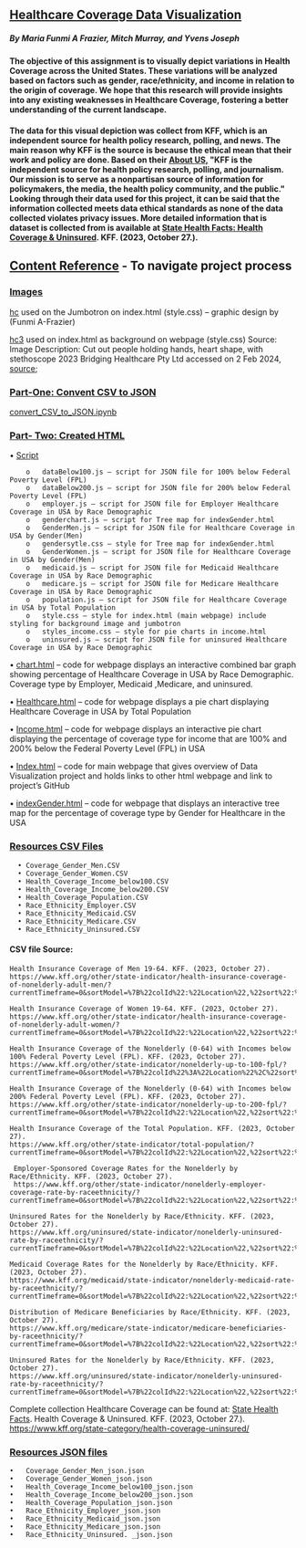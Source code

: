 ## <ins>Healthcare Coverage Data Visualization </ins> 
##### By Maria Funmi A Frazier, Mitch Murray, and Yvens Joseph

#### The objective of this assignment is to visually depict variations in Health Coverage across the United States. These variations will be analyzed based on factors such as gender, race/ethnicity, and income in relation to the origin of coverage. We hope that this research will provide insights into any existing weaknesses in Healthcare Coverage, fostering a better understanding of the current landscape.

#### The data for this visual depiction was collect from KFF, which is an independent source for health policy research, polling, and news. The main reason why KFF is the source is because the ethical mean that their work and policy are done. Based on their [About US,](https://www.kff.org/about-us/) "KFF is the independent source for health policy research, polling, and journalism. Our mission is to serve as a nonpartisan source of information for policymakers, the media, the health policy community, and the public." Looking through their data used for this project, it can be said that the information collected meets data ethical standards as none of the data collected violates privacy issues.  More detailed information that is dataset is collected from is available at [State Health Facts: Health Coverage & Uninsured](https://www.kff.org/state-category/health-coverage-uninsured/ ). KFF. (2023, October 27.).

##  <ins>Content Reference</ins> - To navigate project process

### <ins>Images<ins> 

  [hc](/Images/)
  used on the Jumbotron on index.html (style.css) – graphic design by (Funmi A-Frazier)
  
  [hc3](/images/) 
  used on index.html as background on webpage (style.css) 
  Source: Image Description: Cut out people holding hands, heart shape, with stethoscope 2023 Bridging Healthcare Pty Ltd accessed on 2 Feb 2024,   
  [source](https://www.bridginghealth.com.au/offsite/diagnostics/);
  
### <ins>Part-One: Convent CSV to JSON</ins>

[convert_CSV_to_JSON.ipynb](/Part_One_Convert_CSV_to_JSON/)

### <ins>Part- Two: Created HTML<ins>

•	[<ins>Script</ins>](Part_Two_Create_html/script/)

        o	dataBelow100.js – script for JSON file for 100% below Federal Poverty Level (FPL)
        o	dataBelow200.js – script for JSON file for 200% below Federal Poverty Level (FPL)
        o	employer.js – script for JSON file for Employer Healthcare Coverage in USA by Race Demographic
        o	genderchart.js – script for Tree map for indexGender.html
        o	GenderMen.js – script for JSON file for Healthcare Coverage in USA by Gender(Men)
        o	gendersytle.css – style for Tree map for indexGender.html
        o	GenderWomen.js – script for JSON file for Healthcare Coverage in USA by Gender(Men)
        o	medicaid.js – script for JSON file for Medicaid Healthcare Coverage in USA by Race Demographic
        o	medicare.js – script for JSON file for Medicare Healthcare Coverage in USA by Race Demographic
        o	population.js – script for JSON file for Healthcare Coverage in USA by Total Population
        o	style.css – style for index.html (main webpage) include styling for background image and jumbotron
        o	styles_income.css – style for pie charts in income.html
        o	uninsured.js – script for JSON file for uninsured Healthcare Coverage in USA by Race Demographic
        
•	[chart.html](/Part_Two_Create_html/chart.html/) – code for webpage displays an interactive combined bar graph showing percentage of Healthcare Coverage in USA by Race Demographic. Coverage type by Employer, Medicaid ,Medicare, and uninsured.

•	[Healthcare.html](/Part_Two_Create_html/Healthcare.html/) – code for webpage displays a pie chart displaying Healthcare Coverage in USA by Total Population

•	[Income.html](/Part_Two_Create_html/Income.html/) – code for webpage displays an interactive pie chart displaying the percentage of coverage type for income that are 100% and 200% below the Federal Poverty Level (FPL) in USA

•	[Index.html](/Part_Two_Create_html/index.html/) – code for main webpage that gives overview of Data Visualization project and holds links to other html webpage and link to project’s GitHub

•	[indexGender.html](/Part_Two_Create_html/indexGender.html/) – code for webpage that displays an interactive tree map for the percentage of coverage type by Gender for Healthcare in the USA

### [<ins>Resources CSV Files</ins>](/Resources/)

      •	Coverage_Gender_Men.CSV
      •	Coverage_Gender_Women.CSV
      •	Health_Coverage_Income_below100.CSV
      •	Health_Coverage_Income_below200.CSV
      •	Health_Coverage_Population.CSV
      •	Race_Ethnicity_Employer.CSV
      •	Race_Ethnicity_Medicaid.CSV
      •	Race_Ethnicity_Medicare.CSV
      •	Race_Ethnicity_Uninsured.CSV
      
  #### CSV file Source:
      
    Health Insurance Coverage of Men 19-64. KFF. (2023, October 27). 
    https://www.kff.org/other/state-indicator/health-insurance-coverage-of-nonelderly-adult-men/?currentTimeframe=0&sortModel=%7B%22colId%22:%22Location%22,%22sort%22:%22asc%22%7D
   
    Health Insurance Coverage of Women 19-64. KFF. (2023, October 27). 
    https://www.kff.org/other/state-indicator/health-insurance-coverage-of-nonelderly-adult-women/?currentTimeframe=0&sortModel=%7B%22colId%22:%22Location%22,%22sort%22:%22asc%22%7D
   
    Health Insurance Coverage of the Nonelderly (0-64) with Incomes below 100% Federal Poverty Level (FPL). KFF. (2023, October 27). 
    https://www.kff.org/other/state-indicator/nonelderly-up-to-100-fpl/?currentTimeframe=0&sortModel=%7B%22colId%22%3A%22Location%22%2C%22sort%22%3A%22asc%22%7D
    
    Health Insurance Coverage of the Nonelderly (0-64) with Incomes below 200% Federal Poverty Level (FPL). KFF. (2023, October 27). 
    https://www.kff.org/other/state-indicator/nonelderly-up-to-200-fpl/?currentTimeframe=0&sortModel=%7B%22colId%22:%22Location%22,%22sort%22:%22asc%22%7D
     
    Health Insurance Coverage of the Total Population. KFF. (2023, October 27). 
    https://www.kff.org/other/state-indicator/total-population/?currentTimeframe=0&sortModel=%7B%22colId%22:%22Location%22,%22sort%22:%22asc%22%7D
    
     Employer-Sponsored Coverage Rates for the Nonelderly by Race/Ethnicity. KFF. (2023, October 27). 
     https://www.kff.org/other/state-indicator/nonelderly-employer-coverage-rate-by-raceethnicity/?currentTimeframe=0&sortModel=%7B%22colId%22:%22Location%22,%22sort%22:%22asc%22%7D
    
    Uninsured Rates for the Nonelderly by Race/Ethnicity. KFF. (2023, October 27).  
    https://www.kff.org/uninsured/state-indicator/nonelderly-uninsured-rate-by-raceethnicity/?currentTimeframe=0&sortModel=%7B%22colId%22:%22Location%22,%22sort%22:%22asc%22%7D
    
    Medicaid Coverage Rates for the Nonelderly by Race/Ethnicity. KFF. (2023, October 27). 
    https://www.kff.org/medicaid/state-indicator/nonelderly-medicaid-rate-by-raceethnicity/?currentTimeframe=0&sortModel=%7B%22colId%22:%22Location%22,%22sort%22:%22asc%22%7D
    
    Distribution of Medicare Beneficiaries by Race/Ethnicity. KFF. (2023, October 27).  
    https://www.kff.org/medicare/state-indicator/medicare-beneficiaries-by-raceethnicity/?currentTimeframe=0&sortModel=%7B%22colId%22:%22Location%22,%22sort%22:%22asc%22%7D

    Uninsured Rates for the Nonelderly by Race/Ethnicity. KFF. (2023, October 27).  
    https://www.kff.org/uninsured/state-indicator/nonelderly-uninsured-rate-by-raceethnicity/?  currentTimeframe=0&sortModel=%7B%22colId%22:%22Location%22,%22sort%22:%22asc%22%7D

  Complete collection Healthcare Coverage can be found at: 
    [State Health Facts](https://www.kff.org/state-category/health-coverage-uninsured/). Health Coverage & Uninsured. KFF. (2023, October 27.). 
    https://www.kff.org/state-category/health-coverage-uninsured/ 

### [<ins>Resources JSON files</ins>](/Resources_json/)

    •	Coverage_Gender_Men_json.json
    •	Coverage_Gender_Women_json.json
    •	Health_Coverage_Income_below100_json.json
    •	Health_Coverage_Income_below200_json.json
    •	Health_Coverage_Population_json.json
    •	Race_Ethnicity_Employer_json.json
    •	Race_Ethnicity_Medicaid_json.json
    •	Race_Ethnicity_Medicare_json.json
    •	Race_Ethnicity_Uninsured. _json.json



